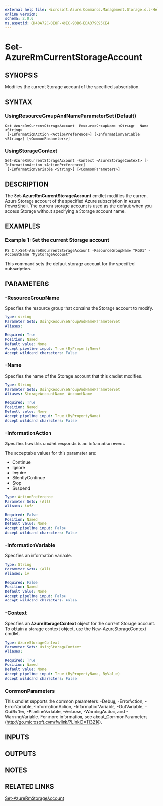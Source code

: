 ```yaml
---
external help file: Microsoft.Azure.Commands.Management.Storage.dll-Help.xml
online version: 
schema: 2.0.0
ms.assetid: 8D48A72C-0E8F-49EC-90B6-EDA379095CE4
---
```


# Set-AzureRmCurrentStorageAccount

## SYNOPSIS
Modifies the current Storage account of the specified subscription.

## SYNTAX

### UsingResourceGroupAndNameParameterSet (Default)
```
Set-AzureRmCurrentStorageAccount -ResourceGroupName <String> -Name <String>
 [-InformationAction <ActionPreference>] [-InformationVariable <String>] [<CommonParameters>]
```

### UsingStorageContext
```
Set-AzureRmCurrentStorageAccount -Context <AzureStorageContext> [-InformationAction <ActionPreference>]
 [-InformationVariable <String>] [<CommonParameters>]
```

## DESCRIPTION
The **Set-AzureRmCurrentStorageAccount** cmdlet modifies the current Azure Storage account of the specified Azure subscription in Azure PowerShell.
The current storage account is used as the default when you access Storage without specifying a Storage account name.

## EXAMPLES

### Example 1: Set the current Storage account
```
PS C:\>Set-AzureRmCurrentStorageAccount -ResourceGroupName "RG01" -AccountName "MyStorageAccount"
```

This command sets the default storage account for the specified subscription.

## PARAMETERS

### -ResourceGroupName
Specifies the resource group that contains the Storage account to modify.

```yaml
Type: String
Parameter Sets: UsingResourceGroupAndNameParameterSet
Aliases: 

Required: True
Position: Named
Default value: None
Accept pipeline input: True (ByPropertyName)
Accept wildcard characters: False
```

### -Name
Specifies the name of the Storage account that this cmdlet modifies.

```yaml
Type: String
Parameter Sets: UsingResourceGroupAndNameParameterSet
Aliases: StorageAccountName, AccountName

Required: True
Position: Named
Default value: None
Accept pipeline input: True (ByPropertyName)
Accept wildcard characters: False
```

### -InformationAction
Specifies how this cmdlet responds to an information event.

The acceptable values for this parameter are:

- Continue
- Ignore
- Inquire
- SilentlyContinue
- Stop
- Suspend

```yaml
Type: ActionPreference
Parameter Sets: (All)
Aliases: infa

Required: False
Position: Named
Default value: None
Accept pipeline input: False
Accept wildcard characters: False
```

### -InformationVariable
Specifies an information variable.

```yaml
Type: String
Parameter Sets: (All)
Aliases: iv

Required: False
Position: Named
Default value: None
Accept pipeline input: False
Accept wildcard characters: False
```

### -Context
Specifies an **AzureStorageContext** object for the current Storage account.
To obtain a storage context object, use the New-AzureStorageContext cmdlet.

```yaml
Type: AzureStorageContext
Parameter Sets: UsingStorageContext
Aliases: 

Required: True
Position: Named
Default value: None
Accept pipeline input: True (ByPropertyName, ByValue)
Accept wildcard characters: False
```

### CommonParameters
This cmdlet supports the common parameters: -Debug, -ErrorAction, -ErrorVariable, -InformationAction, -InformationVariable, -OutVariable, -OutBuffer, -PipelineVariable, -Verbose, -WarningAction, and -WarningVariable. For more information, see about_CommonParameters (http://go.microsoft.com/fwlink/?LinkID=113216).

## INPUTS

## OUTPUTS

## NOTES

## RELATED LINKS

[Set-AzureRmStorageAccount](./Set-AzureRmStorageAccount.md)


